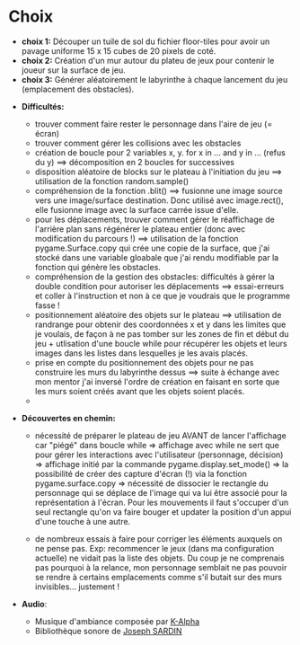 # Choix

- **choix 1:** Découper un tuile de sol du fichier floor-tiles pour avoir un pavage uniforme 15 x 15 cubes de 20 pixels 
de coté.
- **choix 2:** Création d'un mur autour du plateu de jeux pour contenir le joueur sur la surface de jeu.
- **choix 3:** Générer aléatoirement le labyrinthe à chaque lancement du jeu (emplacement des obstacles). 

* **Difficultés:**
    - trouver comment faire rester le personnage dans l'aire de jeu (= écran)
    - trouver comment gérer les collisions avec les obstacles
    - création de boucle pour 2 variables x, y. for x in ... and y in ... (refus du y)  ==> décomposition en 2 boucles for successives
    - disposition aléatoire de blocks sur le plateau à l'initiation du jeu ==> utilisation de la fonction random.sample()
    - compréhension de la fonction .blit() ==> fusionne une image source vers une image/surface destination. Donc utilisé avec
    image.rect(), elle fusionne image avec la surface carrée issue d'elle.
    - pour les déplacements, trouver comment gérer le réaffichage de l'arrière plan sans régénérer le plateau entier (donc avec modification
    du parcours !)  ==> utilisation de la fonction pygame.Surface.copy qui crée une copie de la surface, que j'ai stocké
    dans une variable gloabale que j'ai rendu modifiable par la fonction qui génère les obstacles.
    - compréhension de la gestion des obstacles: difficultés à gérer la double condition pour autoriser les déplacements
    ==> essai-erreurs et coller à l'instruction et non à ce que je voudrais que le programme fasse !
    - positionnement aléatoire des objets sur le plateau ==> utilisation de randrange pour obtenir des coordonnées x et y 
    dans les limites que je voulais, de façon à ne pas tomber sur les zones de fin et début du jeu + utlisation d'une boucle
    while pour récupérer les objets et leurs images dans les listes dans lesquelles je les avais placés. 
    - prise en compte du positionnement des objets pour ne pas construire les murs du labyrinthe dessus ==>
     suite à échange avec mon mentor j'ai inversé l'ordre de création en faisant en sorte que les murs soient créés 
     avant que les objets soient placés. 
    -

* **Découvertes en chemin:**
    - nécessité de préparer le plateau de jeu AVANT de lancer l'affichage car "piégé" dans boucle while
    => affichage avec while ne sert que pour gérer les interactions avec l'utilisateur (personnage, décision)
    => affichage initié par la commande pygame.display.set_mode()
    => la possibilité de créer des capture d'écran (!) via la fonction pygame.surface.copy
    => nécessité de dissocier le rectangle du personnage qui se déplace de l'image qui va lui être associé pour la
    représentation à l'écran. Pour les mouvements il faut s'occuper d'un seul rectangle qu'on va faire bouger et updater
    la position d'un appui d'une touche à une autre.

    - de nombreux essais à faire pour corriger les éléments auxquels on ne pense pas. Exp: recommencer le jeux (dans ma
    configuration actuelle) ne vidait pas la liste des objets. Du coup je ne comprenais pas pourquoi à la relance, mon 
    personnage semblait ne pas pouvoir se rendre à certains emplacements comme s'il butait sur des murs invisibles... 
    justement !
    
* **Audio**:

    - Musique d'ambiance composée par [K-Alpha](soundcloud.com/k-alpha)
    - Bibliothèque sonore de [Joseph SARDIN](https://lasonotheque.org)